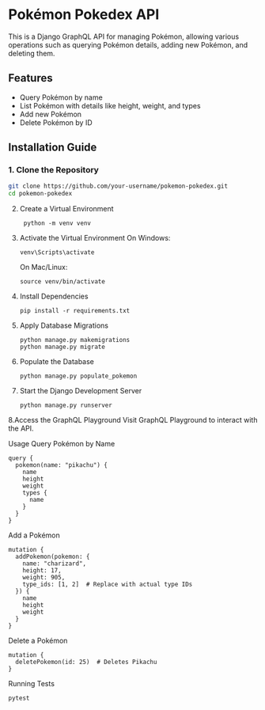 # Pokémon Pokedex API

This is a Django GraphQL API for managing Pokémon, allowing various operations such as querying Pokémon details, adding new Pokémon, and deleting them.

## Features
- Query Pokémon by name
- List Pokémon with details like height, weight, and types
- Add new Pokémon
- Delete Pokémon by ID

## Installation Guide

### 1. Clone the Repository
```bash
git clone https://github.com/your-username/pokemon-pokedex.git
cd pokemon-pokedex
```

2. Create a Virtual Environment
   ```
    python -m venv venv
   ```
3. Activate the Virtual Environment
   On Windows:
   ```
   venv\Scripts\activate
   ```
   On Mac/Linux:
   ```
   source venv/bin/activate
   ```
4. Install Dependencies
   
   ```
   pip install -r requirements.txt
   ```
5. Apply Database Migrations
   ```
   python manage.py makemigrations
   python manage.py migrate
   ```
 6. Populate the Database
    ```
    python manage.py populate_pokemon    
    ```
7. Start the Django Development Server
   ```
   python manage.py runserver
   ```
8.Access the GraphQL Playground
Visit GraphQL Playground to interact with the API.

Usage
Query Pokémon by Name

```
query {
  pokemon(name: "pikachu") {
    name
    height
    weight
    types {
      name
    }
  }
}
````
Add a Pokémon

```
mutation {
  addPokemon(pokemon: {
    name: "charizard",
    height: 17,
    weight: 905,
    type_ids: [1, 2]  # Replace with actual type IDs
  }) {
    name
    height
    weight
  }
}
```
Delete a Pokémon
```
mutation {
  deletePokemon(id: 25)  # Deletes Pikachu
}
```
Running Tests
```
pytest
```

    

